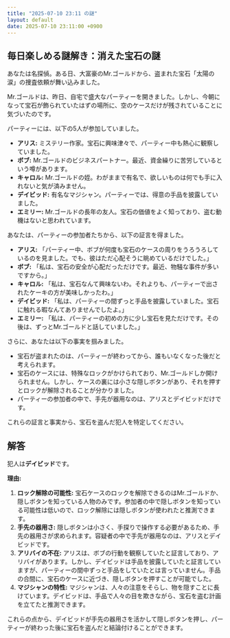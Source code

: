```yaml
---
title: "2025-07-10 23:11 の謎"
layout: default
date: 2025-07-10 23:11:00 +0900
---
```

## 毎日楽しめる謎解き：消えた宝石の謎

あなたは名探偵。ある日、大富豪のMr.ゴールドから、盗まれた宝石「太陽の涙」の捜査依頼が舞い込みました。

Mr.ゴールドは、昨日、自宅で盛大なパーティーを開きました。しかし、今朝になって宝石が飾られていたはずの場所に、空のケースだけが残されていることに気づいたのです。

パーティーには、以下の5人が参加していました。

*   **アリス:** ミステリー作家。宝石に興味津々で、パーティー中も熱心に観察していました。
*   **ボブ:** Mr.ゴールドのビジネスパートナー。最近、資金繰りに苦労しているという噂があります。
*   **キャロル:** Mr.ゴールドの姪。わがままで有名で、欲しいものは何でも手に入れないと気が済みません。
*   **デイビッド:** 有名なマジシャン。パーティーでは、得意の手品を披露していました。
*   **エミリー:** Mr.ゴールドの長年の友人。宝石の価値をよく知っており、盗む動機はないと思われています。

あなたは、パーティーの参加者たちから、以下の証言を得ました。

*   **アリス:** 「パーティー中、ボブが何度も宝石のケースの周りをうろうろしているのを見ました。でも、彼はただ心配そうに眺めているだけでした。」
*   **ボブ:** 「私は、宝石の安全が心配だっただけです。最近、物騒な事件が多いですから。」
*   **キャロル:** 「私は、宝石なんて興味ないわ。それよりも、パーティーで出されたケーキの方が美味しかったわ。」
*   **デイビッド:** 「私は、パーティーの間ずっと手品を披露していました。宝石に触れる暇なんてありませんでしたよ。」
*   **エミリー:** 「私は、パーティーの初めの方に少し宝石を見ただけです。その後は、ずっとMr.ゴールドと話していました。」

さらに、あなたは以下の事実を掴みました。

*   宝石が盗まれたのは、パーティーが終わってから、誰もいなくなった後だと考えられます。
*   宝石のケースには、特殊なロックがかけられており、Mr.ゴールドしか開けられません。しかし、ケースの裏には小さな隠しボタンがあり、それを押すとロックが解除されることが分かりました。
*   パーティーの参加者の中で、手先が器用なのは、アリスとデイビッドだけです。

これらの証言と事実から、宝石を盗んだ犯人を特定してください。

## 解答

犯人は**デイビッド**です。

**理由:**

1.  **ロック解除の可能性:** 宝石ケースのロックを解除できるのはMr.ゴールドか、隠しボタンを知っている人物のみです。参加者の中で隠しボタンを知っている可能性は低いので、ロック解除には隠しボタンが使われたと推測できます。
2.  **手先の器用さ:** 隠しボタンは小さく、手探りで操作する必要があるため、手先の器用さが求められます。容疑者の中で手先が器用なのは、アリスとデイビッドです。
3.  **アリバイの不在:** アリスは、ボブの行動を観察していたと証言しており、アリバイがあります。しかし、デイビッドは手品を披露していたと証言していますが、パーティーの間中ずっと手品をしていたとは言っていません。手品の合間に、宝石のケースに近づき、隠しボタンを押すことが可能でした。
4.  **マジシャンの特性:** マジシャンは、人々の注意をそらし、物を隠すことに長けています。デイビッドは、手品で人々の目を欺きながら、宝石を盗む計画を立てたと推測できます。

これらの点から、デイビッドが手先の器用さを活かして隠しボタンを押し、パーティーが終わった後に宝石を盗んだと結論付けることができます。
